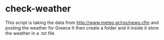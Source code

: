# check-weather
This script is taking the data from http://www.meteo.gr/rss/news.cfm and posting the weather for Greece
It then create a folder and it inside it store the weather in a .txt file
